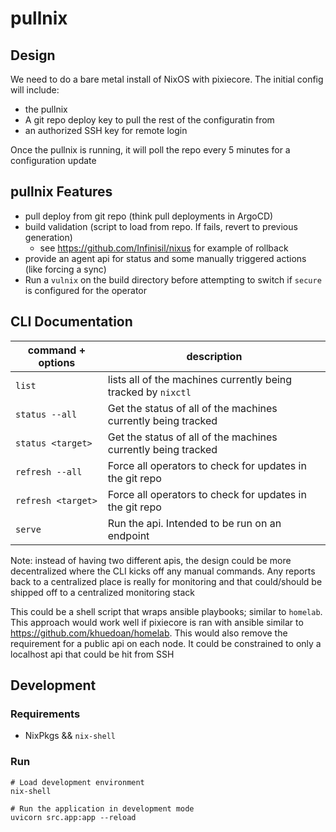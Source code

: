 # pullnix

## Design

We need to do a bare metal install of NixOS with pixiecore. The initial config will include:
  - the pullnix
  - A git repo deploy key to pull the rest of the configuratin from
  - an authorized SSH key for remote login


Once the pullnix is running, it will poll the repo every 5 minutes for a configuration update


## pullnix Features

- pull deploy from git repo (think pull deployments in ArgoCD)
- build validation (script to load from repo. If fails, revert to previous generation)
    + see https://github.com/Infinisil/nixus for example of rollback
- provide an agent api for status and some manually triggered actions (like forcing a sync)
- Run a `vulnix` on the build directory before attempting to switch if `secure` is configured for the operator


## CLI Documentation

| command + options | description |
| ----------------- | ----------- |
| `list` | lists all of the machines currently being tracked by `nixctl` |
| `status --all` | Get the status of all of the machines currently being tracked |
| `status <target>` | Get the status of all of the machines currently being tracked |
| `refresh --all` | Force all operators to check for updates in the git repo |
| `refresh <target>` | Force all operators to check for updates in the git repo |
| `serve` | Run the api. Intended to be run on an endpoint |


Note: instead of having two different apis, the design could be more decentralized where the CLI kicks off any 
manual commands. Any reports back to a centralized place is really for monitoring and that could/should be shipped
off to a centralized monitoring stack


This could be a shell script that wraps ansible playbooks; similar to `homelab`. This approach 
would work well if pixiecore is ran with ansible similar to https://github.com/khuedoan/homelab.
This would also remove the requirement for a public api on each node. It could be constrained to
only a localhost api that could be hit from SSH



## Development
### Requirements
- NixPkgs && `nix-shell`

### Run

```
# Load development environment
nix-shell

# Run the application in development mode
uvicorn src.app:app --reload
```
